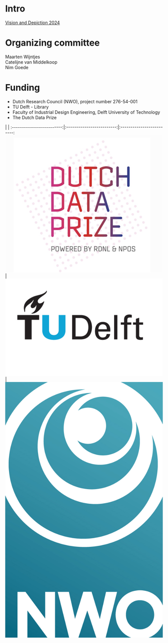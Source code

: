 

# Intro



[Vision and Depiction 2024](index2024.html) 



# Organizing committee
Maarten Wijntjes<br>
Catelijne van Middelkoop<br>
Nim Goede<br>



# Funding

- Dutch Research Council (NWO), project number 276-54-001
- TU Delft - Library
- Faculty of Industrial Design Engineering, Delft University of Technology
- The Dutch Data Prize

 | |
:-------------------------:|:-------------------------:|:-------------------------:
![V+D Framework](images/dataprize.jpg) | ![V+D Framework](images/tudelft.png) | ![V+D Framework](images/nwo.jpg)
